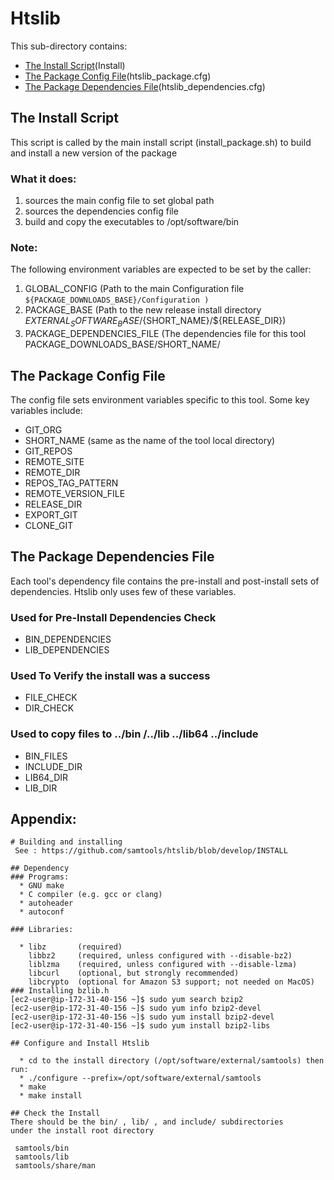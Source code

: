 # Htslib
 
This sub-directory contains:
 - [The Install Script](#the-install-script)(Install)
 - [The Package Config File](#the-package-config-file)(htslib_package.cfg)
 - [The Package Dependencies File](#the-package-dependencies-file)(htslib_dependencies.cfg)

## The Install Script
 This script is called by the main install script 
(install_package.sh)  to build and install  a new version of the package 

### What it does:
  1) sources the main config file to set global path
  2) sources the dependencies config file
  3) build and copy the executables to /opt/software/bin

### Note:
The following environment variables are expected to be set by the caller:

 1) GLOBAL_CONFIG  (Path to the main Configuration file
    ``` ${PACKAGE_DOWNLOADS_BASE}/Configuration ) ```
 2) PACKAGE_BASE   (Path to the new release install directory  ${EXTERNAL_SOFTWARE_BASE}/${SHORT_NAME}/${RELEASE_DIR})
 3) PACKAGE_DEPENDENCIES_FILE (The dependencies file for this tool  PACKAGE_DOWNLOADS_BASE/SHORT_NAME/


## The Package Config File 
The config file sets environment variables specific to this tool.
Some key variables include:

  - GIT_ORG
  - SHORT_NAME  (same as the name of the tool local directory)
  - GIT_REPOS
  - REMOTE_SITE
  - REMOTE_DIR
  - REPOS_TAG_PATTERN
  - REMOTE_VERSION_FILE
  - RELEASE_DIR
  - EXPORT_GIT
  - CLONE_GIT
  
## The Package Dependencies File
Each tool's dependency file contains the pre-install and post-install sets of dependencies.
Htslib only uses few of these variables.

### Used for Pre-Install Dependencies Check
  - BIN_DEPENDENCIES
  - LIB_DEPENDENCIES

### Used To Verify the install was a success
  - FILE_CHECK
  - DIR_CHECK

### Used to copy files to ../bin /../lib ../lib64 ../include 
  - BIN_FILES
  - INCLUDE_DIR
  - LIB64_DIR
  - LIB_DIR
## Appendix:
```
# Building and installing
 See : https://github.com/samtools/htslib/blob/develop/INSTALL
 
## Dependency
### Programs:
  * GNU make
  * C compiler (e.g. gcc or clang)
  * autoheader
  * autoconf
 
### Libraries:

  * libz       (required)
    libbz2     (required, unless configured with --disable-bz2)
    liblzma    (required, unless configured with --disable-lzma)
    libcurl    (optional, but strongly recommended)
    libcrypto  (optional for Amazon S3 support; not needed on MacOS)
### Installing bzlib.h
[ec2-user@ip-172-31-40-156 ~]$ sudo yum search bzip2
[ec2-user@ip-172-31-40-156 ~]$ sudo yum info bzip2-devel
[ec2-user@ip-172-31-40-156 ~]$ sudo yum install bzip2-devel
[ec2-user@ip-172-31-40-156 ~]$ sudo yum install bzip2-libs

## Configure and Install Htslib

  * cd to the install directory (/opt/software/external/samtools) then run:
  * ./configure --prefix=/opt/software/external/samtools
  * make 
  * make install
 
## Check the Install
There should be the bin/ , lib/ , and include/ subdirectories 
under the install root directory

 samtools/bin
 samtools/lib
 samtools/share/man
```
